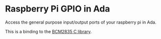 # Raspberry Pi GPIO in Ada

Access the general purpose input/output ports of your raspberry pi
in Ada.

This is a binding to the
[BCM2835 C library](https://www.airspayce.com/mikem/bcm2835/).

